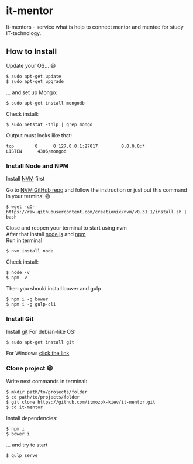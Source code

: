 # it-mentor
It-mentors - service what is help to connect mentor and mentee for study IT-technology.

## How to Install
Update your OS... :smiley:
```
$ sudo apt-get update
$ sudo apt-get upgrade
```
... and set up Mongo:
```
$ sudo apt-get install mongodb
```
Check install:
```
$ sudo netstat -tnlp | grep mongo
```
Output must looks like that:
```
tcp        0      0 127.0.0.1:27017         0.0.0.0:*               LISTEN      4306/mongod
```

### Install Node and NPM
Install [NVM](https://github.com/creationix/nvm) first

Go to [NVM GitHub repo](https://github.com/creationix/nvm) and follow the instruction or just put this command in your terminal :smile:  
```
$ wget -qO- https://raw.githubusercontent.com/creationix/nvm/v0.31.1/install.sh | bash
```
Close and reopen your terminal to start using nvm  
After that install [node.js](https://nodejs.org/en/) and [npm](https://www.npmjs.com/)  
Run in terminal
```
$ nvm install node
```
Check install:
```
$ node -v
$ npm -v
```

Then you should install bower and gulp
```
$ npm i -g bower
$ npm i -g gulp-cli
```
### Install Git
Install [git](https://git-scm.com)
For debian-like OS:
```
$ sudo apt-get install git
```
For Windows [click the link](https://git-scm.com/download/win)

### Clone project :smile:
Write next commands in terminal:
```
$ mkdir path/to/projects/folder
$ cd path/to/projects/folder
$ git clone https://github.com/itmozok-kiev/it-mentor.git
$ cd it-mentor
```

Install dependencies:
```
$ npm i
$ bower i
```

... and try to start
```
$ gulp serve
```

